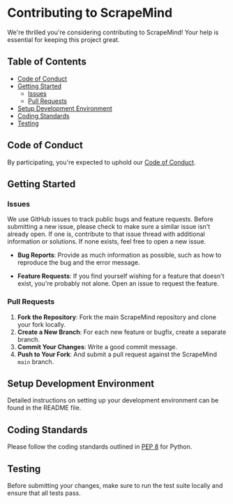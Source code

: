 # Contributing to ScrapeMind

We're thrilled you're considering contributing to ScrapeMind! Your help is essential for keeping this project great.

## Table of Contents

- [Code of Conduct](#code-of-conduct)
- [Getting Started](#getting-started)
  - [Issues](#issues)
  - [Pull Requests](#pull-requests)
- [Setup Development Environment](#setup-development-environment)
- [Coding Standards](#coding-standards)
- [Testing](#testing)

## Code of Conduct

By participating, you're expected to uphold our [Code of Conduct](CODE_OF_CONDUCT.md).

## Getting Started

### Issues

We use GitHub issues to track public bugs and feature requests. Before submitting a new issue, please check to make sure a similar issue isn't already open. If one is, contribute to that issue thread with additional information or solutions. If none exists, feel free to open a new issue.

- **Bug Reports**: Provide as much information as possible, such as how to reproduce the bug and the error message.
  
- **Feature Requests**: If you find yourself wishing for a feature that doesn't exist, you're probably not alone. Open an issue to request the feature.

### Pull Requests

1. **Fork the Repository**: Fork the main ScrapeMind repository and clone your fork locally.
2. **Create a New Branch**: For each new feature or bugfix, create a separate branch.
3. **Commit Your Changes**: Write a good commit message.
4. **Push to Your Fork**: And submit a pull request against the ScrapeMind `main` branch.

## Setup Development Environment

Detailed instructions on setting up your development environment can be found in the README file.

## Coding Standards

Please follow the coding standards outlined in [PEP 8](https://www.python.org/dev/peps/pep-0008/) for Python.

## Testing

Before submitting your changes, make sure to run the test suite locally and ensure that all tests pass.
